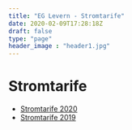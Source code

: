 ```yaml
---
title: "EG Levern - Stromtarife"
date: 2020-02-09T17:28:18Z
draft: false
type: "page"
header_image : "header1.jpg"
---
```


# Stromtarife

* [Stromtarife 2020](2020/)
* [Stromtarife 2019](2019/)
